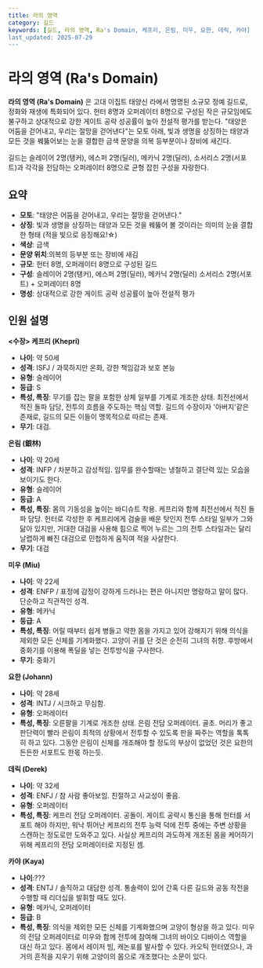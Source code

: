 ```yaml
---
title: 라의 영역
category: 길드
keywords: [길드, 라의 영역, Ra's Domain, 케프리, 은림, 미우, 요한, 데릭, 카야]
last_updated: 2025-07-29
---
```

# 라의 영역 (Ra's Domain)

**라의 영역 (Ra's Domain)** 은 고대 이집트 태양신 라에서 명명된 소규모 정예 길드로, 정화와 재생에 특화되어 있다. 헌터 8명과 오퍼레이터 8명으로 구성된 작은 규모임에도 불구하고 상대적으로 강한 게이트 공략 성공률이 높아 전설적 평가를 받는다. "태양은 어둠을 걷어내고, 우리는 절망을 걷어낸다"는 모토 아래, 빛과 생명을 상징하는 태양과 모든 것을 꿰뚫어보는 눈을 결합한 금색 문양을 의복 등부분이나 장비에 새긴다.

길드는 슬레이어 2명(탱커), 에스퍼 2명(딜러), 메카닉 2명(딜러), 소서리스 2명(서포트)과 각각을 전담하는 오퍼레이터 8명으로 균형 잡힌 구성을 자랑한다.

## 요약

- **모토**: "태양은 어둠을 걷어내고, 우리는 절망을 걷어낸다."
- **상징**: 빛과 생명을 상징하는 태양과 모든 것을 꿰뚫어 볼 것이라는 의미의 눈을 결합한 형태 (적을 빛으로 응징해요!☆)
- **색상**: 금색
- **문양 위치**:의복의 등부분 또는 장비에 새김
- **규모**: 헌터 8명, 오퍼레이터 8명으로 구성된 길드
- **구성**: 슬레이어 2명(탱커), 에스퍼 2명(딜러), 메카닉 2명(딜러) 소서리스 2명(서포트) + 오퍼레이터 8명
- **명성**: 상대적으로 강한 게이트 공략 성공률이 높아 전설적 평가

## 인원 설명

**<수장> 케프리 (Khepri)**

- **나이**: 약 50세
- **성격**: ISFJ / 과묵하지만 온화, 강한 책임감과 보호 본능
- **유형**: 슬레이어
- **등급**: S
- **특성, 특징**: 무기를 잡는 팔을 포함한 상체 일부를 기계로 개조한 상태. 최전선에서 적진 돌파 담당, 전투의 흐름을 주도하는 핵심 역할. 길드의 수장이자 '아버지'같은 존재로, 길드의 모든 이들이 맹목적으로 따르는 존재.
- **무기**: 대검.

**은림 (銀林)**

- **나이**: 약 20세
- **성격**: INFP / 차분하고 감성적임. 임무를 완수할때는 냉철하고 결단력 있는 모습을 보이기도 한다.
- **유형**: 슬레이어
- **등급**: A
- **특성, 특징**: 몸의 기동성을 높이는 바디슈트 착용. 케프리와 함께 최전선에서 적진 돌파 담당. 헌터로 각성한 후 케프리에게 검술을 배운 탓인지 전투 스타일 일부가 그와 닮아 있지만, 거대한 대검을 사용해 힘으로 찍어 누르는 그의 전투 스타일과는 달리 날렵하게 빠진 대검으로 민첩하게 움직여 적을 사살한다.
- **무기**: 대검

**미우 (Miu)**

- **나이**: 약 22세
- **성격**: ENFP / 표정에 감정이 강하게 드러나는 편은 아니지만 명랑하고 말이 많다. 단순하고 직관적인 성격.
- **유형**: 메카닉
- **등급**: A
- **특성, 특징**: 어릴 때부터 쉽게 병들고 약한 몸을 가지고 있어 강해지기 위해 의식을 제외한 모든 신체를 기계화했다. 고양이 귀를 단 것은 순전히 그녀의 취향. 후방에서 중화기를 이용해 폭딜을 넣는 전투방식을 구사한다.
- **무기**: 중화기

**요한 (Johann)**

- **나이**: 약 28세
- **성격**: INTJ / 시크하고 무심함.
- **유형**: 오퍼레이터
- **특성, 특징**: 오른팔을 기계로 개조한 상태. 은림 전담 오퍼레이터. 골초. 머리가 좋고 판단력이 빨라 은림이 최적의 상황에서 전투할 수 있도록 판을 짜주는 역할을 톡톡히 하고 있다. 그동안 은림이 신체를 개조해야 할 정도의 부상이 없었던 것은 요한의 든든한 서포트도 한몫 하는듯.

**데릭 (Derek)**

- **나이**: 약 32세
- **성격**: ENFJ / 참 사람 좋아보임. 친절하고 사교성이 좋음.
- **유형**: 오퍼레이터
- **특성, 특징**: 케프리 전담 오퍼레이터. 공돌이. 게이트 공략시 통신을 통해 헌터를 서포트 해야 하지만, 워낙 뛰어난 케프리의 전투 능력 덕에 전투 중에는 주변 상황을 스캔하는 정도로만 도와주고 있다. 사실상 케프리의 과도하게 개조된 몸을 케어하기 위해 케프리의 전담 오퍼레이터로 지정된 셈.

**카야 (Kaya)**

- **나이**:???
- **성격**: ENTJ / 솔직하고 대담한 성격. 통솔력이 있어 간혹 다른 길드와 공동 작전을 수행할 때 리더십을 발휘할 때도 있다.
- **유형**: 메카닉, 오퍼레이터
- **등급**: B
- **특성, 특징**: 의식을 제외한 모든 신체를 기계화했으며 고양이 형상을 하고 있다. 미우의 전담 오퍼레이터로 미우와 함께 전투에 참여해 그녀의 바이오 디바이스 역할을 대신 하고 있다. 몸에서 레이저 빔, 캐논포를 발사할 수 있다. 카오틱 헌터였으나, 과거의 흔적을 지우기 위해 고양이의 몸으로 개조했다는 소문이 있다.